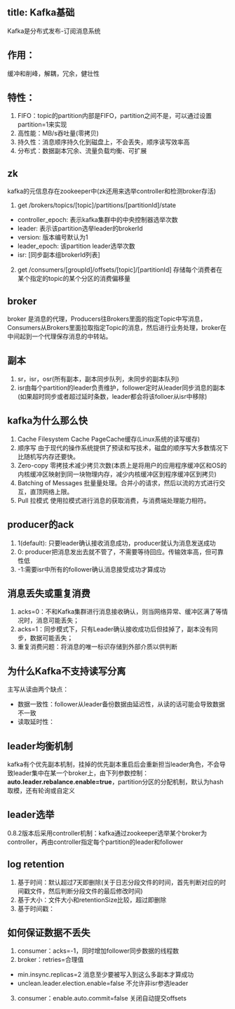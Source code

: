 title: Kafka基础
---

Kafka是分布式发布-订阅消息系统

## 作用：
缓冲和削峰，解耦，冗余，健壮性

## 特性：
1. FIFO：topic的partition内部是FIFO，partition之间不是，可以通过设置partition=1来实现
2. 高性能：MB/s吞吐量(零拷贝)
3. 持久性：消息顺序持久化到磁盘上，不会丢失，顺序读写效率高
4. 分布式：数据副本冗余、流量负载均衡、可扩展

## zk
kafka的元信息存在zookeeper中(zk还用来选举controller和检测broker存活)
1. get /brokers/topics/[topic]/partitions/[partitionId]/state
  - controller_epoch: 表示kafka集群中的中央控制器选举次数
  - leader: 表示该partition选举leader的brokerId
  - version: 版本编号默认为1
  - leader_epoch: 该partition leader选举次数
  - isr: [同步副本组brokerId列表]
2. get /consumers/[groupId]/offsets/[topic]/[partitionId]
  存储每个消费者在某个指定的topic的某个分区的消费偏移量

## broker
broker 是消息的代理，Producers往Brokers里面的指定Topic中写消息，Consumers从Brokers里面拉取指定Topic的消息，然后进行业务处理，broker在中间起到一个代理保存消息的中转站。

## 副本
1. sr，isr，osr(所有副本，副本同步队列，未同步的副本队列)
2. isr由每个partition的leader负责维护，follower定时从leader同步消息的副本(如果超时同步或者超过延时条数，leader都会将该folloer从isr中移除)

## kafka为什么那么快
1. Cache Filesystem Cache PageCache缓存(Linux系统的读写缓存)
2. 顺序写 由于现代的操作系统提供了预读和写技术，磁盘的顺序写大多数情况下比随机写内存还要快。
3. Zero-copy 零拷技术减少拷贝次数(本质上是将用户的应用程序缓冲区和OS的内核缓冲区映射到同一块物理内存，减少内核缓冲区到程序缓冲区到拷贝)
4. Batching of Messages 批量量处理。合并小的请求，然后以流的方式进行交互，直顶网络上限。
5. Pull 拉模式 使用拉模式进行消息的获取消费，与消费端处理能力相符。

## producer的ack

1. 1(default): 只要leader确认接收消息成功，producer就认为消息发送成功
2. 0: producer把消息发出去就不管了，不需要等待回应。传输效率高，但可靠性低
3. -1:需要isr中所有的follower确认消息接受成功才算成功

## 消息丢失或重复消费
1. acks=0：不和Kafka集群进行消息接收确认，则当网络异常、缓冲区满了等情况时，消息可能丢失；
2. acks=1：同步模式下，只有Leader确认接收成功后但挂掉了，副本没有同步，数据可能丢失；
3. 重复消费问题：将消息的唯一标识存储到外部介质以供判断

## 为什么Kafka不支持读写分离
主写从读由两个缺点：
  - 数据一致性：follower从leader备份数据由延迟性，从读的话可能会导致数据不一致
  - 读取延时性：

## leader均衡机制
kafka有个优先副本机制，挂掉的优先副本重启后会重新担当leader角色，不会导致leader集中在某一个broker上，由下列参数控制：**auto.leader.rebalance.enable=true**，partition分区的分配机制，默认为hash取模，还有轮询或自定义

## leader选举
0.8.2版本后采用controller机制：kafka通过zookeeper选举某个broker为controller，再由controller指定每个partition的leader和follower

## log retention
1. 基于时间：默认超过7天即删除(关于日志分段文件的时间，首先判断对应的时间戳文件，然后判断分段文件的最后修改时间)
2. 基于大小：文件大小和retentionSize比较，超过即删除
3. 基于时间戳：

## 如何保证数据不丢失
1. consumer：acks=-1，同时增加follower同步数据的线程数
2. broker：retries=合理值
  - min.insync.replicas=2 消息至少要被写入到这么多副本才算成功
  - unclean.leader.election.enable=false 不允许非isr参选leader
3. consumer：enable.auto.commit=false 关闭自动提交offsets